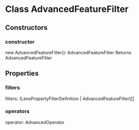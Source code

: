 # Class AdvancedFeatureFilter

## Constructors

### constructor

new AdvancedFeatureFilter(): AdvancedFeatureFilter
Returns AdvancedFeatureFilter

## Properties

### filters

filters: (LensPropertyFilterDefinition | AdvancedFeatureFilter)[]

### operators

operator: AdvancedOperator
